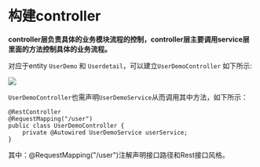 # 构建controller

**controller层负责具体的业务模块流程的控制，controller层主要调用service层里面的方法控制具体的业务流程。**

对应于entity `UserDemo` 和 `Userdetail`，可以建立`UserDemoController` 如下所示:

![](https://i.imgur.com/Z1lJXEC.png)

`UserDemoController`也需声明`UserDemoService`从而调用其中方法，如下所示：

	@RestController
	@RequestMapping("/user")
	public class UserDemoController {
		private @Autowired UserDemoService userService;
	}

其中：@RequestMapping("/user")注解声明接口路径和Rest接口风格。
